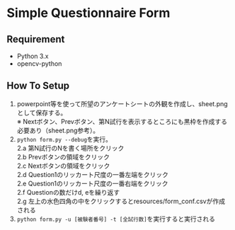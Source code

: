 # Simple Questionnaire Form
## Requirement
- Python 3.x
- opencv-python

## How To Setup
1. powerpoint等を使って所望のアンケートシートの外観を作成し、sheet.pngとして保存する。  
※ Nextボタン、Prevボタン、第N試行を表示するところにも黒枠を作成する必要あり（sheet.png参考）。
2. ```python form.py --debug```を実行。  
2.a 第N試行のNを書く場所をクリック  
2.b Prevボタンの領域をクリック  
2.c Nextボタンの領域をクリック  
2.d Question1のリッカート尺度の一番左端をクリック  
2.e Question1のリッカート尺度の一番右端をクリック  
2.f Questionの数だけd, eを繰り返す  
2.g 左上の水色四角の中をクリックするとresources/form_conf.csvが作成される  
3. ```python form.py -u [被験者番号] -t [全試行数]```を実行すると実行される    

